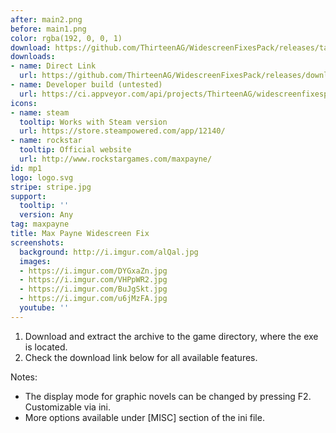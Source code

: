 ```yaml
---
after: main2.png
before: main1.png
color: rgba(192, 0, 0, 1)
download: https://github.com/ThirteenAG/WidescreenFixesPack/releases/tag/mp1
downloads:
- name: Direct Link
  url: https://github.com/ThirteenAG/WidescreenFixesPack/releases/download/mp1/MaxPayne.WidescreenFix.zip
- name: Developer build (untested)
  url: https://ci.appveyor.com/api/projects/ThirteenAG/widescreenfixespack/artifacts/MaxPayne.WidescreenFix.zip?branch=master
icons:
- name: steam
  tooltip: Works with Steam version
  url: https://store.steampowered.com/app/12140/
- name: rockstar
  tooltip: Official website
  url: http://www.rockstargames.com/maxpayne/
id: mp1
logo: logo.svg
stripe: stripe.jpg
support:
  tooltip: ''
  version: Any
tag: maxpayne
title: Max Payne Widescreen Fix
screenshots:
  background: http://i.imgur.com/alQal.jpg
  images:
  - https://i.imgur.com/DYGxaZn.jpg
  - https://i.imgur.com/VHPpWR2.jpg
  - https://i.imgur.com/BuJgSkt.jpg
  - https://i.imgur.com/u6jMzFA.jpg
  youtube: ''
---
```


1. Download and extract the archive to the game directory, where the exe is located.
2. Check the download link below for all available features.

Notes:

* The display mode for graphic novels can be changed by pressing F2. Customizable via ini.
* More options available under [MISC] section of the ini file.

